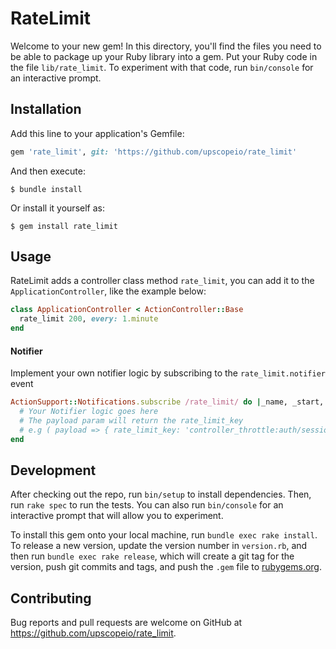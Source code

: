 # RateLimit

Welcome to your new gem! In this directory, you'll find the files you need to be able to package up your Ruby library into a gem. Put your Ruby code in the file `lib/rate_limit`. To experiment with that code, run `bin/console` for an interactive prompt.

## Installation

Add this line to your application's Gemfile:

```ruby
gem 'rate_limit', git: 'https://github.com/upscopeio/rate_limit'
```

And then execute:

    $ bundle install

Or install it yourself as:

    $ gem install rate_limit

## Usage

RateLimit adds a controller class method `rate_limit`, you can add it to the `ApplicationController`, like the example below:

```ruby
class ApplicationController < ActionController::Base
  rate_limit 200, every: 1.minute
end
```

#### Notifier
Implement your own notifier logic by subscribing to the `rate_limit.notifier` event

```ruby
ActionSupport::Notifications.subscribe /rate_limit/ do |_name, _start, _finish, _id, payload|
  # Your Notifier logic goes here
  # The payload param will return the rate_limit_key
  # e.g ( payload => { rate_limit_key: 'controller_throttle:auth/session:10:900:127.0.0.1' } )
end
```

## Development

After checking out the repo, run `bin/setup` to install dependencies. Then, run `rake spec` to run the tests. You can also run `bin/console` for an interactive prompt that will allow you to experiment.

To install this gem onto your local machine, run `bundle exec rake install`. To release a new version, update the version number in `version.rb`, and then run `bundle exec rake release`, which will create a git tag for the version, push git commits and tags, and push the `.gem` file to [rubygems.org](https://rubygems.org).

## Contributing

Bug reports and pull requests are welcome on GitHub at https://github.com/upscopeio/rate_limit.
